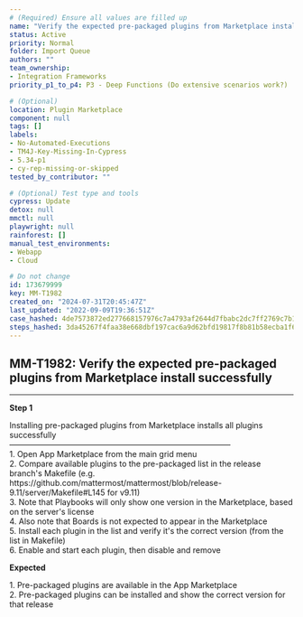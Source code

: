 ```yaml
---
# (Required) Ensure all values are filled up
name: "Verify the expected pre-packaged plugins from Marketplace install successfully"
status: Active
priority: Normal
folder: Import Queue
authors: ""
team_ownership: 
- Integration Frameworks
priority_p1_to_p4: P3 - Deep Functions (Do extensive scenarios work?)

# (Optional)
location: Plugin Marketplace
component: null
tags: []
labels: 
- No-Automated-Executions
- TM4J-Key-Missing-In-Cypress
- 5.34-p1
- cy-rep-missing-or-skipped
tested_by_contributor: ""

# (Optional) Test type and tools
cypress: Update
detox: null
mmctl: null
playwright: null
rainforest: []
manual_test_environments:
- Webapp
- Cloud

# Do not change
id: 173679999
key: MM-T1982
created_on: "2024-07-31T20:45:47Z"
last_updated: "2022-09-09T19:36:51Z"
case_hashed: 4de7573872ed277668157976c7a4793af2644d7fbabc2dc7ff2769c7b110b2a0fcbe662417a2b063bffbe20a37d10a1f
steps_hashed: 3da45267f4faa38e668dbf197cac6a9d62bfd19817f8b81b58ecba1f6dbc318d6f1eb65c7478f635b1cab4280b2160a0
---
```


<!-- (Auto-generated) Based on frontmatter's "key" and "name" -->

## MM-T1982: Verify the expected pre-packaged plugins from Marketplace install successfully

---

**Step 1**

Installing pre-packaged plugins from Marketplace installs all plugins successfully\
————————————————————————————\
1\. Open App Marketplace from the main grid menu\
2\. Compare available plugins to the pre-packaged list in the release branch's Makefile (e.g. https\://github.com/mattermost/mattermost/blob/release-9.11/server/Makefile#L145 for v9.11)\
3\. Note that Playbooks will only show one version in the Marketplace, based on the server's license\
4\. Also note that Boards is not expected to appear in the Marketplace\
5\. Install each plugin in the list and verify it's the correct version (from the list in Makefile)\
6\. Enable and start each plugin, then disable and remove

**Expected**

1\. Pre-packaged plugins are available in the App Marketplace\
2\. Pre-packaged plugins can be installed and show the correct version for that release
